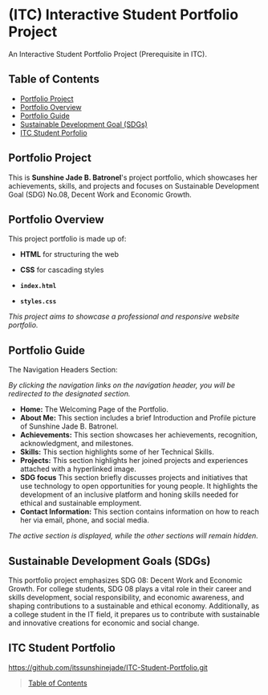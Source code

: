 # (ITC) Interactive Student Portfolio Project
An Interactive Student Portfolio Project (Prerequisite in ITC).

## Table of Contents
- [Portfolio Project](#portfolio-project)
- [Portfolio Overview](#portfolio-overview)
- [Portfolio Guide](#portfolio-guide)
- [Sustainable Development Goal (SDGs)](#sustainable-development-goals-sdgs)
- [ITC Student Porfolio](#itc-student-portfolio)



## Portfolio Project 
This is **Sunshine Jade B. Batronel**'s project portfolio, which showcases her achievements, skills, and projects and focuses on Sustainable Development Goal (SDG) No.08, Decent Work and Economic Growth.



## Portfolio Overview

This project portfolio is made up of:

 - **HTML** for structuring the web

 - **CSS** for cascading styles

 - **`index.html`**

 - **`styles.css`**
 


_This project aims to showcase a professional and responsive website portfolio._


## Portfolio Guide

The Navigation Headers Section: 

 _By clicking the navigation links on the navigation header, you will be redirected to the designated section._ 

 - **Home:**  The Welcoming Page of the Portfolio. 
 - **About Me:** This section includes a brief Introduction and Profile picture of Sunshine Jade B. Batronel.
 - **Achievements:**  This section showcases her achievements, recognition, acknowledgment, and milestones.
 - **Skills:**    This section highlights some of her Technical Skills.
 - **Projects:**  This section highlights her joined projects and experiences attached with a hyperlinked image.
 - **SDG focus**  This section briefly discusses projects and initiatives that use technology to open opportunities for young people. It highlights the development of an inclusive platform and honing skills needed for ethical and sustainable employment.
- **Contact Information:** This section contains information on how to reach her via email, phone, and social media.

 _The active section is displayed, while the other sections will remain hidden._
 
 

## Sustainable Development Goals (SDGs)
This portfolio project emphasizes SDG 08: Decent Work and Economic Growth. For college students, SDG 08 plays a vital role in their career and skills development, social responsibility, and economic awareness, and shaping contributions to a sustainable and ethical economy. Additionally, as a college student in the IT field, it prepares us to contribute with sustainable and innovative creations for economic and social change.


## ITC Student Portfolio
https://github.com/itssunshinejade/ITC-Student-Portfolio.git

>[Table of Contents](#table-of-contents)



